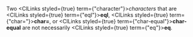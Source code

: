 
 



Two <ClLinks styled={true} term={"character"}><i>characters</i></ClLinks> that are <ClLinks styled={true} term={"eql"}><b>eql</b></ClLinks>, <ClLinks styled={true} term={"char="}><b>char=</b></ClLinks>, or <ClLinks styled={true} term={"char-equal"}><b>char-equal</b></ClLinks> are not necessarily <ClLinks styled={true} term={"eq"}><b>eq</b></ClLinks>. 



